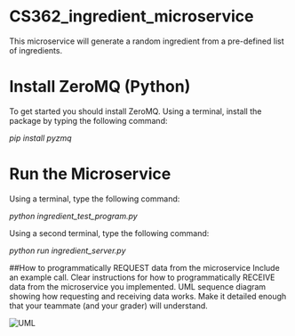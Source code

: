 # CS362_ingredient_microservice

This microservice will generate a random ingredient from a pre-defined list of ingredients.

# Install ZeroMQ (Python)
To get started you should install ZeroMQ. Using a terminal, install the package by typing the following command:

_pip install pyzmq_

# Run the Microservice
Using a terminal, type the following command:

_python ingredient_test_program.py_

Using a second terminal, type the following command:

_python run ingredient_server.py_


##How to programmatically REQUEST data from the microservice
Include an example call.
Clear instructions for how to programmatically RECEIVE data from the microservice you implemented.
UML sequence diagram showing how requesting and receiving data works. Make it detailed enough that your teammate (and your grader) will understand.

![UML](https://github.com/user-attachments/assets/cbfb6f3d-9fb3-482e-9fae-4ccbbc239ad7)
